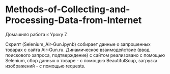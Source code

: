 # Methods-of-Collecting-and-Processing-Data-from-Internet

Домашняя работа к Уроку 7.

Cкрипт (Selenium_Air-Gun.ipynb) собирает данные о запрошенных товарах с сайта Air-Gun.ru.
Динамическое взаимодействие (ввод поискового запроса, подтверждение) с сайтом реализовано с
помощью Selenium, сбор данных о товаре - с помощью BeautifulSoup, загрузка изображений - 
с помощью requests. 